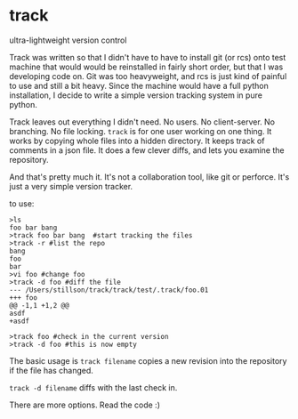 track
=====

ultra-lightweight version control

Track was written so that I didn't have to have to install git (or rcs) onto test machine
that would would be reinstalled in fairly short order, but that I was developing code on. Git was 
too heavyweight, and rcs is just kind of painful to use and still a bit heavy. Since the machine would
have a full python installation, I decide to write a simple version tracking system in pure python.

Track leaves out everything I didn't need. No users. No client-server. No branching. No file locking. 
`track` is for one user working on one thing. It works by copying whole files into a hidden directory.
It keeps track of comments in a json file. It does a few clever diffs, and lets you examine the repository.

And that's pretty much it. It's not a collaboration tool, like git or perforce. It's just a very simple version 
tracker.

to use:

    >ls
    foo bar bang
    >track foo bar bang  #start tracking the files
    >track -r #list the repo
    bang
    foo
    bar
    >vi foo #change foo
    >track -d foo #diff the file
    --- /Users/stillson/track/track/test/.track/foo.01
    +++ foo
    @@ -1,1 +1,2 @@
    asdf
    +asdf
    
    >track foo #check in the current version
    >track -d foo #this is now empty
    
The basic usage is `track filename` copies a new revision into the repository if the file has changed.

`track -d filename` diffs with the last check in.

There are more options. Read the code :)